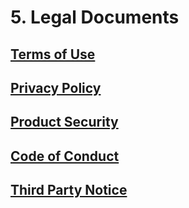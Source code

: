 # 5. Legal Documents

## [Terms of Use](https://github.com/deepq-group/ai-platform-docs/tree/d0e7b89c16a44398d918b64bb257a8c42f4d151b/storage/aim-assets/legal/AI_Platform_Terms_of_Use_EN_20210407.pdf)

## [Privacy Policy](https://github.com/deepq-group/ai-platform-docs/tree/d0e7b89c16a44398d918b64bb257a8c42f4d151b/storage/aim-assets/legal/AI_Platform_Privacy_Policy_EN_20200101.pdf)

## [Product Security](https://github.com/deepq-group/ai-platform-docs/tree/d0e7b89c16a44398d918b64bb257a8c42f4d151b/storage/aim-assets/legal/AI%20Platform_產品安全性_EN_20161209.pdf)

## [Code of Conduct](https://github.com/deepq-group/ai-platform-docs/tree/d0e7b89c16a44398d918b64bb257a8c42f4d151b/storage/aim-assets/legal/AI_Platform_Code_of_Conduct_EN_20110720.pdf)

## [Third Party Notice](https://github.com/deepq-group/ai-platform-docs/tree/d0e7b89c16a44398d918b64bb257a8c42f4d151b/storage/aim-assets/legal/AI%20Platform_第三方授權提示.txt)
